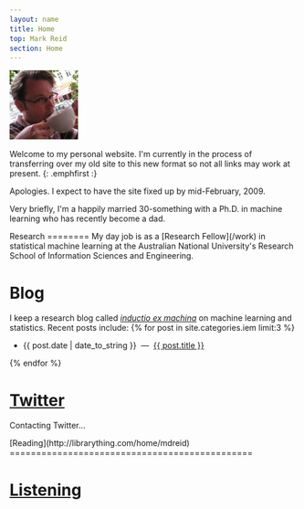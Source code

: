 ```yaml
---
layout: name
title: Home
top: Mark Reid
section: Home
---
```


<img src="/images/mark_reid.jpg" alt="Photo of Mark Reid drinking coffee" title="Mark Reid" class="inset right" width="120px"/>

Welcome to my personal website. 
I'm currently in the process of transferring over my old site to this new format 
so not all links may work at present.
{: .emphfirst :}

Apologies. I expect to have the site fixed up by mid-February, 2009.

Very briefly, I'm a happily married 30-something with a Ph.D. in machine 
learning who has recently become a dad. 

<div class="section" markdown="1">
Research
========
My day job is as a [Research Fellow](/work) in statistical machine learning at 
the Australian National University's Research School of Information Sciences and
Engineering.
</div>

<div class="section">
<h1>Blog</h1>
<p>
I keep a research blog 	called <i><a href="/iem">inductio ex machina</a></i> on 
machine learning and statistics.
Recent posts include:
{% for post in site.categories.iem limit:3 %}
<ul class="compact">
<li>
	<span class="date">{{ post.date | date_to_string }}</span> 
	&nbsp;&mdash;&nbsp;
	<a href="{{ post.url }}" title="{{ post.excerpt }}">{{ post.title }}</a>
</li>
</ul>
{% endfor %}
</p>
</div>

<div class="section" id="twitter_div">
  <h1 class="twitter-title"><a  href="http://twitter.com/mdreid/">Twitter</a></h1>
  <p>
	<span id="twitter_update_list">Contacting Twitter...</span>
  </p>
</div>

<div class="section" markdown="1">
[Reading](http://librarything.com/home/mdreid)
==============================================

<script type="text/javascript" src="http://www.librarything.com/jswidget.php?reporton=mdreid&show=recent&header=&num=8&covers=small&text=title&tag=show&css=0&style=2&version=1" ></script>

</div>

<div class="section lastfm">
<h1><a href="http://last.fm/user/mdreid">Listening</a></h1>

<div id="lastfm">
</div>

<script type="text/javascript" src="/files/js/jquery.js"></script>          
<script type="text/javascript" src="/files/js/lastfm.js"></script>

</div>


